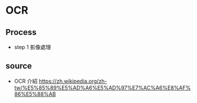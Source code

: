 # OCR

## Process
* step 1 影像處理

## source
* OCR 介紹
https://zh.wikipedia.org/zh-tw/%E5%85%89%E5%AD%A6%E5%AD%97%E7%AC%A6%E8%AF%86%E5%88%AB
